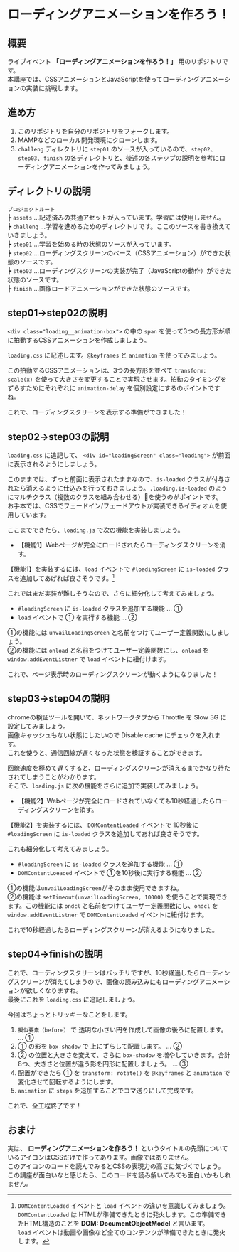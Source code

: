 ローディングアニメーションを作ろう！
================================================

概要
----------------------------------------

ライブイベント **「ローディングアニメーションを作ろう！」** 用のリポジトリです。  
本講座では、CSSアニメーションとJavaScriptを使ってローディングアニメーションの実装に挑戦します。  


進め方
----------------------------------------

1. このリポジトリを自分のリポジトリをフォークします。
2. MAMPなどのローカル開発環境にクローンします。
3. `challeng` ディレクトリに `step01` のソースが入っているので、`step02`、`step03`、`finish` の各ディレクトリと、後述の各ステップの説明を参考にローディングアニメーションを作ってみましょう。


ディレクトリの説明
----------------------------------------

`プロジェクトルート`  
┝ `assets` …記述済みの共通アセットが入っています。学習には使用しません。  
┝ `challeng` …学習を進めるためのディレクトリです。ここのソースを書き換えていきましょう。  
┝ `step01` …学習を始める時の状態のソースが入っています。  
┝ `step02` …ローディングスクリーンのベース（CSSアニメーション）ができた状態のソースです。  
┝ `step03` …ローディングスクリーンの実装が完了（JavaScriptの動作）ができた状態のソースです。  
┝ `finish` …画像ロードアニメーションができた状態のソースです。  


step01→step02の説明
----------------------------------------

`<div class="loading__animation-box">` の中の `span` を使って3つの長方形が順に拍動するCSSアニメーションを作成しましょう。

`loading.css` に記述します。`@keyframes` と `animation` を使ってみましょう。

この拍動するCSSアニメーションは、3つの長方形を並べて `transform: scale(x)` を使って大きさを変更することで実現させます。拍動のタイミングをずらすためにそれぞれに `animation-delay` を個別設定にするのポイントですね。

これで、ローディングスクリーンを表示する準備ができました！

step02→step03の説明
----------------------------------------

`loading.css` に追記して、 `<div id="loadingScreen" class="loading">` が前面に表示されるようにしましょう。

このままでは、ずっと前面に表示されたままなので、`is-loaded` クラスが付与されたら消えるように仕込みを行っておきましょう。`.loading.is-loaded` のようにマルチクラス（複数のクラスを組み合わせる）を使うのがポイントです。  
お手本では、CSSでフェードイン/フェードアウトが実装できるイディオムを使用しています。

ここまでできたら、`loading.js` で次の機能を実装しましょう。

- 【機能1】Webページが完全にロードされたらローディングスクリーンを消す。

【機能1】を実装するには、`load` イベントで `#loadingScreen` に `is-loaded` クラスを追加してあげれば良さそうです。[^1]

これではまだ実装が難しそうなので、さらに細分化して考えてみましょう。

- `#loadingScreen` に `is-loaded` クラスを追加する機能 … ①
- `load` イベントで ① を実行する機能 … ②

①の機能には `unvailLoadingScreen` と名前をつけてユーザー定義関数にしましょう。  
②の機能には `onload` と名前をつけてユーザー定義関数にし、`onload` を `window.addEventListner` で `load` イベントに紐付けます。

これで、ページ表示時のローディングスクリーンが動くようになりました！

[^1]: `DOMContentLoaded` イベントと `load` イベントの違いを意識してみましょう。  
`DOMContentLoaded` は HTMLが準備できたときに発火します。この準備できたHTML構造のことを **DOM: DocumentObjectModel** と言います。  
`load` イベントは動画や画像など全てのコンテンツが準備できたときに発火します。


step03→step04の説明
----------------------------------------

chromeの検証ツールを開いて、ネットワークタブから Throttle を Slow 3G に設定してみましょう。  
画像キャッシュもない状態にしたいので Disable cache にチェックを入れます。  
これを使うと、通信回線が遅くなった状態を検証することができます。

回線速度を極めて遅くすると、ローディングスクリーンが消えるまでかなり待たされてしまうことがわかります。  
そこで、`loading.js` に次の機能をさらに追加で実装してみましょう。

- 【機能2】Webページが完全にロードされていなくても10秒経過したらローディングスクリーンを消す。

【機能2】を実装するには、 `DOMContentLoaded` イベントで 10秒後に `#loadingScreen` に `is-loaded` クラスを追加してあれば良さそうです。

これも細分化して考えてみましょう。

- `#loadingScreen` に `is-loaded` クラスを追加する機能 … ①
- `DOMContentLoeaded` イベントで ①を10秒後に実行する機能 … ②

①の機能は`unvailLoadingScreen`がそのまま使用できますね。  
②の機能は `setTimeout(unvailLoadingScreen, 10000)` を使うことで実現できます。この機能には `ondcl` と名前をつけてユーザー定義関数にし、`ondcl` を `window.addEventListner` で `DOMContentLoaded` イベントに紐付けます。

これで10秒経過したらローディングスクリーンが消えるようになりました。


step04→finishの説明
----------------------------------------


これで、ローディングスクリーンはバッチリですが、10秒経過したらローディングスクリーンが消えてしまうので、画像の読み込みにもローディングアニメーションが欲しくなりますね。  
最後にこれを `loading.css` に追記しましょう。

今回はちょっとトリッキーなことをします。

1. `擬似要素（before）` で 透明な小さい円を作成して画像の後ろに配置します。 … ①
2. ① の影を `box-shadow` で 上にずらして配置します。 … ②
3. ② の位置と大きさを変えて、さらに `box-shadow` を増やしていきます。合計8つ、大きさと位置が違う影を円形に配置しましょう。 … ③
4. 配置ができたら ① を `transform: rotate()` を `@keyframes` と `animation` で変化させて回転するようにします。
5. `animation` に `steps` を追加することでコマ送りにして完成です。

これで、全工程終了です！  


おまけ
----------------------------------------

実は、 **ローディングアニメーションを作ろう！** というタイトルの先頭についているアイコンはCSSだけで作ってあります。画像ではありません。  
このアイコンのコードを読んでみるとCSSの表現力の高さに気づくでしょう。  
この講座が面白いなと感じたら、このコードを読み解いてみても面白いかもしれません。